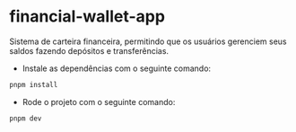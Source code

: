 # financial-wallet-app
Sistema de carteira financeira, permitindo que os usuários gerenciem seus saldos fazendo depósitos e transferências.

- Instale as dependências com o seguinte comando:

```sh
pnpm install
```

- Rode o projeto com o seguinte comando:

```sh
pnpm dev
```
